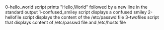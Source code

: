 0-hello_world script prints "Hello,World" followed by a new line in the standard output
1-confused_smiley script displays a confused smiley
2-hellofile script displays the content of the /etc/passwd file
3-twofiles script that displays content of /etc/passwd file and /etc/hosts file
